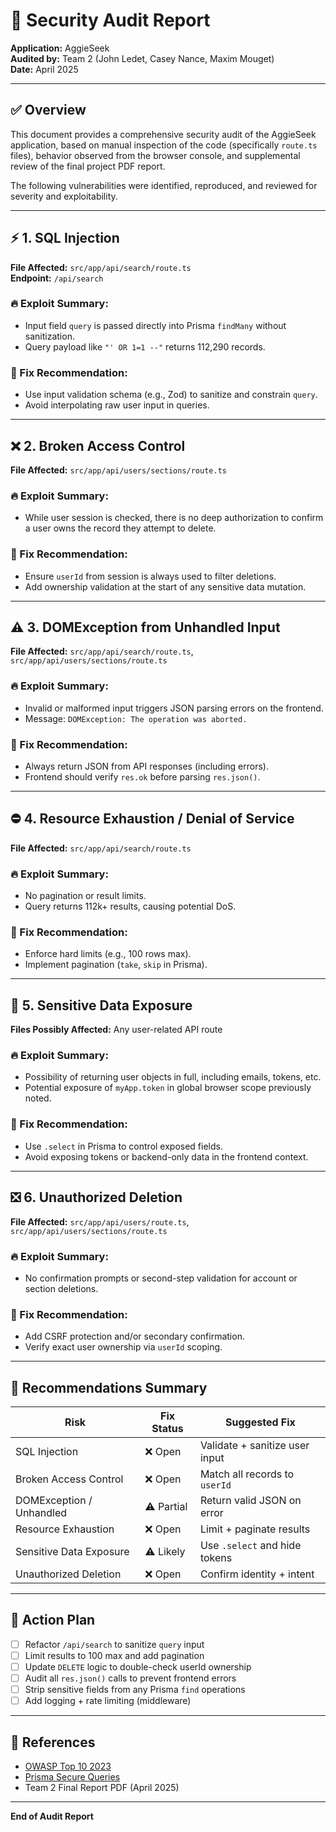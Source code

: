 # 🔐 Security Audit Report

**Application:** AggieSeek  
**Audited by:** Team 2 (John Ledet, Casey Nance, Maxim Mouget)  
**Date:** April 2025  

---

## ✅ Overview
This document provides a comprehensive security audit of the AggieSeek application, based on manual inspection of the code (specifically `route.ts` files), behavior observed from the browser console, and supplemental review of the final project PDF report.

The following vulnerabilities were identified, reproduced, and reviewed for severity and exploitability.

---

## ⚡ 1. SQL Injection
**File Affected:** `src/app/api/search/route.ts`  
**Endpoint:** `/api/search`

### 🔥 Exploit Summary:
- Input field `query` is passed directly into Prisma `findMany` without sanitization.
- Query payload like `"' OR 1=1 --"` returns 112,290 records.

### 🔧 Fix Recommendation:
- Use input validation schema (e.g., Zod) to sanitize and constrain `query`.
- Avoid interpolating raw user input in queries.

---

## ❌ 2. Broken Access Control
**File Affected:** `src/app/api/users/sections/route.ts`

### 🔥 Exploit Summary:
- While user session is checked, there is no deep authorization to confirm a user owns the record they attempt to delete.

### 🔧 Fix Recommendation:
- Ensure `userId` from session is always used to filter deletions.
- Add ownership validation at the start of any sensitive data mutation.

---

## ⚠️ 3. DOMException from Unhandled Input
**File Affected:** `src/app/api/search/route.ts`, `src/app/api/users/sections/route.ts`

### 🔥 Exploit Summary:
- Invalid or malformed input triggers JSON parsing errors on the frontend.
- Message: `DOMException: The operation was aborted.`

### 🔧 Fix Recommendation:
- Always return JSON from API responses (including errors).
- Frontend should verify `res.ok` before parsing `res.json()`.

---

## ⛔ 4. Resource Exhaustion / Denial of Service
**File Affected:** `src/app/api/search/route.ts`

### 🔥 Exploit Summary:
- No pagination or result limits.
- Query returns 112k+ results, causing potential DoS.

### 🔧 Fix Recommendation:
- Enforce hard limits (e.g., 100 rows max).
- Implement pagination (`take`, `skip` in Prisma).

---

## 🔐 5. Sensitive Data Exposure
**Files Possibly Affected:** Any user-related API route

### 🔥 Exploit Summary:
- Possibility of returning user objects in full, including emails, tokens, etc.
- Potential exposure of `myApp.token` in global browser scope previously noted.

### 🔧 Fix Recommendation:
- Use `.select` in Prisma to control exposed fields.
- Avoid exposing tokens or backend-only data in the frontend context.

---

## ❎ 6. Unauthorized Deletion
**File Affected:** `src/app/api/users/route.ts`, `src/app/api/users/sections/route.ts`

### 🔥 Exploit Summary:
- No confirmation prompts or second-step validation for account or section deletions.

### 🔧 Fix Recommendation:
- Add CSRF protection and/or secondary confirmation.
- Verify exact user ownership via `userId` scoping.

---

## 📣 Recommendations Summary
| Risk                      | Fix Status | Suggested Fix |
|---------------------------|------------|----------------|
| SQL Injection             | ❌ Open       | Validate + sanitize user input |
| Broken Access Control     | ❌ Open       | Match all records to `userId` |
| DOMException / Unhandled  | ⚠️ Partial   | Return valid JSON on error |
| Resource Exhaustion       | ❌ Open       | Limit + paginate results |
| Sensitive Data Exposure   | ⚠️ Likely   | Use `.select` and hide tokens |
| Unauthorized Deletion     | ❌ Open       | Confirm identity + intent |

---

## 🔧 Action Plan
- [ ] Refactor `/api/search` to sanitize `query` input
- [ ] Limit results to 100 max and add pagination
- [ ] Update `DELETE` logic to double-check userId ownership
- [ ] Audit all `res.json()` calls to prevent frontend errors
- [ ] Strip sensitive fields from any Prisma `find` operations
- [ ] Add logging + rate limiting (middleware)

---

## 📄 References
- [OWASP Top 10 2023](https://owasp.org/Top10/)
- [Prisma Secure Queries](https://www.prisma.io/docs/concepts/components/prisma-client/raw-database-access)
- Team 2 Final Report PDF (April 2025)

---

**End of Audit Report**
